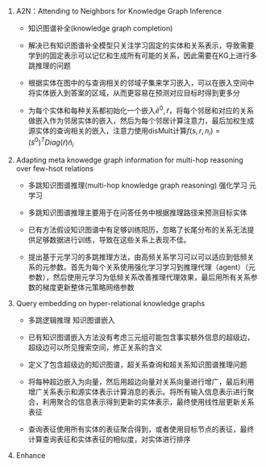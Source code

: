 1. A2N：Attending to Neighbors for Knowledge Graph Inference
   
   + 知识图谱补全(knowledge graph completion)
   
   + 解决已有知识图谱补全模型只关注学习固定的实体和关系表示，导致需要学到的固定表示可以记忆和生成所有可能的关系，因此需要在KG上进行多跳推理的问题
   
   + 根据实体在图中的与查询相关的邻域子集来学习嵌入，可以在嵌入空间中将实体嵌入到答案的区域，从而更容易在预测对应目标时得到更多分
   
   + 为每个实体和每种关系都初始化一个嵌入$\widetilde{e}^0,\widetilde{r}$，将每个邻居和对应的关系做嵌入作为邻居实体的嵌入，然后为每个邻居计算注意力，最后加权生成源实体的查询相关的嵌入，注意力使用disMult计算$f(s,r,n_i)=(\widetilde{s}^0)^TDiag(\widetilde{r})\widetilde{n}_i$

2. Adapting meta knowedge graph information for multi-hop reasoning over few-hsot relations
   
   + 多跳知识图谱推理(multi-hop knowledge graph reasoning) 强化学习 元学习
   
   + 多跳知识图谱推理主要用于在问答任务中根据推理路径来预测目标实体
   
   + 已有方法假设知识图谱中有足够训练阳历，忽略了长尾分布的关系无法提供足够数据进行训练，导致在这些关系上表现不佳。
   
   + 提出基于元学习的多跳推理方法，由高频关系学习可以可以适应到低频关系的元参数。首先为每个关系使用强化学习学习到推理代理（agent）（元参数），然后使用元学习为低频关系改善推理代理效果，最后用所有关系参数的梯度更新整体元策略网络参数

3. Query embedding on hyper-relational knowledge graphs
   
   + 多跳逻辑推理 知识图谱嵌入
   
   + 已有知识图谱嵌入方法没有考虑三元组可能包含事实额外信息的超级边，超级边可以所见搜索空间，修正关系的含义
   
   + 定义了包含超级边的知识图谱，超关系查询和超关系知识图谱推理问题
   
   + 将每种超边嵌入为向量，然后用超边向量对关系向量进行增广，最后利用增广关系表示和源实体表示计算消息的表示。将所有输入信息表示进行聚合，利用聚合的信息表示得到更新的实体表示，最终使用线性层更新关系表征
   
   + 查询表征使用所有实体的表征聚合得到，或者使用目标节点的表征，最终计算查询表征和实体表征的相似度，对实体进行排序

4. Enhance
